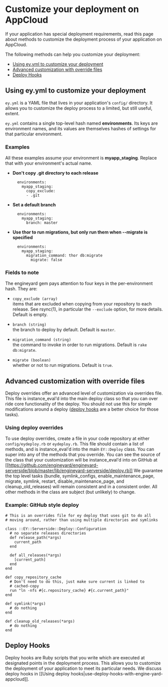 # Customize your deployment on AppCloud

If your application has special deployment requirements, read this page about methods to customize the deployment process 
of your application on AppCloud.

The following methods can help you customize your deployment:

* <a href="#first">Using ey.yml to customize your deployment</a>
* <a href="#second">Advanced customization with override files</a>
* <a href="#third">Deploy Hooks</a>


<h2 id="first">Using ey.yml to customize your deployment</h2>

`ey.yml` is a YAML file that lives in your application's `config/` directory. 
It allows you to customize the deploy process to a limited, but still useful, extent.

`ey.yml` contains a single top-level hash named **environments**. Its keys are 
environment names, and its values are themselves hashes of settings for that 
particular environment.

### Examples

All these examples assume your environment is **myapp_staging**. Replace that 
with your environment's actual name.

* **Don't copy .git directory to each release**

        environments:
          myapp_staging:
            copy_exclude:
            - .git

* **Set a default branch**

        environments:
          myapp_staging:
            branch: master


* **Use thor to run migrations, but only run them when --migrate is specified**

        environments:
          myapp_staging:
            migration_command: thor db:migrate
              migrate: false



### Fields to note

The engineyard gem pays attention to four keys in the per-environment hash. They are:

  * `copy_exclude (array)` <br />
    items that are excluded when copying from your repository to each release. See rsync(1), in particular the `--exclude` option, for more details. Default is empty.

  * `branch (string)` <br />
    the branch to deploy by default. Default is `master`.

  * `migration_command (string)` <br />
    the command to invoke in order to run migrations. Default is `rake db:migrate`.

  * `migrate (boolean)` <br />
    whether or not to run migrations. Default is `true`.


<h2 id="second">Advanced customization with override files</h2>

Deploy overrides offer an advanced level of customization via overrides file.  This 
file is instance_eval'd into the main deploy class so that you can over ride core 
functionality of the deploy.  You should not use this for simple modifications 
around a deploy (<a href="#third">deploy hooks</a> are a better choice for those tasks). 

### Using deploy overrides

To use deploy overrides, create a file in your code repository at either 
`config/eydeploy.rb` or `eydeploy.rb`.  This file should contain a list 
of methods, and is instance_eval'd into the main `EY::Deploy` class.  You 
can super into any of the methods that you override. You 
can see the source of the class that your customization will be instance_eval'd 
into on GitHub at [[https://github.com/engineyard/engineyard-serverside/blob/master/lib/engineyard-serverside/deploy.rb]] 
We guarantee the top level tasks (bundle, symlink_configs, enable_maintenance_page, migrate, symlink, restart, disable_maintenance_page, and cleanup_old_releases) 
will remain consistent and in a consistent order.  All other methods in the 
class are subject (but unlikely) to change.

### Example: GitHub style deploy

    # This is an overrides file for ey deploy that uses git to do all
    # moving around, rather than using multiple directories and symlinks
    
    class ::EY::Serverside::Deploy::Configuration
      # no separate releases directories
      def release_path(*args)
        current_path
      end
      
      def all_releases(*args)
        [current_path]
      end
    end
    
    def copy_repository_cache
      # Don't need to do this, just make sure current is linked to
      # cached-copy
      run "ln -nfs #{c.repository_cache} #{c.current_path}"
    end
    
    def symlink(*args)
      # do nothing
    end
    
    def cleanup_old_releases(*args)
      # do nothing
    end

<h2 id="third">Deploy Hooks</h2>
Deploy hooks are Ruby scripts that you write which are executed at designated 
points in the deployment process. This allows you to customize the deployment 
of your application to meet its particular needs. We discuss deploy hooks in [[Using deploy hooks|use-deploy-hooks-with-engine-yard-appcloud]].
